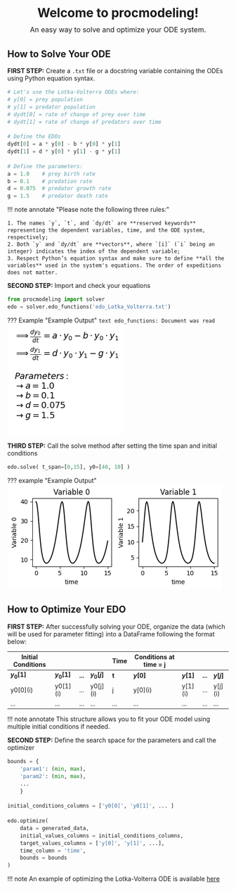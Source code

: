 <h1 align="center">
    Welcome to <strong><strong>procmodeling!</strong></strong>
    <br>
    <span style="font-weight: normal; font-size: 16px;" >An easy way to solve and optimize your ODE system.</span>
</h1> 

## How to Solve Your ODE

**FIRST STEP:** Create a `.txt` file or a docstring variable containing the ODEs using Python equation syntax.


``` py title="edo_Lotka_Volterra.txt"
# Let's use the Lotka-Volterra ODEs where:
# y[0] = prey population
# y[1] = predator population
# dydt[0] = rate of change of prey over time
# dydt[1] = rate of change of predators over time

# Define the EDOs
dydt[0] = a * y[0] - b * y[0] * y[1]
dydt[1] = d * y[0] * y[1] - g * y[1]

# Define the parameters:
a = 1.0    # prey birth rate
b = 0.1    # predation rate
d = 0.075  # predator growth rate
g = 1.5    # predator death rate
```

!!! note annotate "Please note the following three rules:"

    1. The names `y`, `t`, and `dy/dt` are **reserved keywords** representing the dependent variables, time, and the ODE system, respectively;
    2. Both `y` and `dy/dt` are **vectors**, where `[i]` (`i` being an integer) indicates the index of the dependent variable;
    3. Respect Python’s equation syntax and make sure to define **all the variables** used in the system's equations. The order of expeditions does not matter.


**SECOND STEP:** Import and check your equations

```py linenums="1"
from procmodeling import solver
edo = solver.edo_functions('edo_Lotka_Volterra.txt')
```

??? Example "Example Output"
    ```text
    edo_functions: Document was read
    ```
    ![code output](./assets/img/index_1_output.png "code output")
    

**THIRD STEP:** Call the solve method after setting the time span and initial conditions

```py linenums="1"
edo.solve( t_span=[0,15], y0=[40, 10] )
```

??? example "Example Output"
    ![code output](./assets/img/index_2_output.png "code output")


## How to Optimize Your EDO

**FIRST STEP:** After successfully solving your ODE, organize the data (which will be used for parameter fitting) into a DataFrame following the format below:


| Initial Conditions |             |            |              | Time   | Conditions at time = j |             |            |             |
|--------------------|-------------|------------|--------------|--------|------------------------|-------------|------------|-------------|
| **$y_0[1]$**       | **$y_0[1]$**| **\.\.\.** | **$y_0[j]$** | **t**  | **$y[0]$**             | **$y[1]$**  | **\.\.\.** | **$y[j]$**  |
| y0\[0\]\(i\)       | y0\[1\]\(i\)| \.\.\.     | y0\[j\]\(i\) | j      | y\[0\]\(i\)            | y\[1\]\(i\) | \.\.\.     | y\[j\]\(i\) |
| \.\.\.             | \.\.\.      | \.\.\.     | \.\.\.       | \.\.\. | \.\.\.                 | \.\.\.      | \.\.\.     | \.\.\.      |

!!! note annotate
    This structure allows you to fit your ODE model using multiple initial conditions if needed.


**SECOND STEP:** Define the search space for the parameters and call the optimizer

```py linenums="1"
bounds = {
    'param1': (min, max),
    'param2': (min, max),
    ...
    }

initial_conditions_columns = ['y0[0]', 'y0[1]', ... ]

edo.optimize(
    data = generated_data,
    initial_values_columns = initial_conditions_columns,
    target_values_columns = ['y[0]', 'y[1]', ...],
    time_column = 'time',
    bounds = bounds
)
```

!!! note
    An example of optimizing the Lotka-Volterra ODE is available [here](https://github.com/tenoriolms/procmodeling_lib/tree/main/docs/examples/lotka_volterra_optimization.ipynb)
    